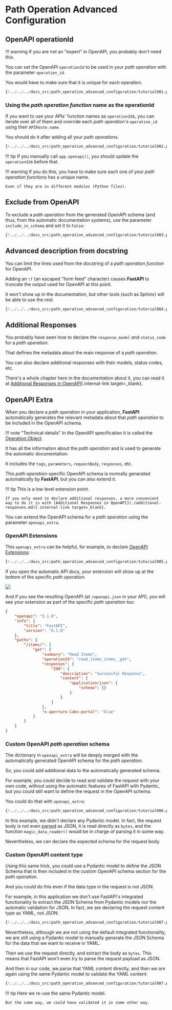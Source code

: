 # Path Operation Advanced Configuration

## OpenAPI operationId

!!! warning
    If you are not an "expert" in OpenAPI, you probably don't need this.

You can set the OpenAPI `operationId` to be used in your *path operation* with the parameter `operation_id`.

You would have to make sure that it is unique for each operation.

```Python hl_lines="6"
{!../../../docs_src/path_operation_advanced_configuration/tutorial001.py!}
```

### Using the *path operation function* name as the operationId

If you want to use your APIs' function names as `operationId`s, you can iterate over all of them and override each *path operation's* `operation_id` using their `APIRoute.name`.

You should do it after adding all your *path operations*.

```Python hl_lines="2  12-21  24"
{!../../../docs_src/path_operation_advanced_configuration/tutorial002.py!}
```

!!! tip
    If you manually call `app.openapi()`, you should update the `operationId`s before that.

!!! warning
    If you do this, you have to make sure each one of your *path operation functions* has a unique name.

    Even if they are in different modules (Python files).

## Exclude from OpenAPI

To exclude a *path operation* from the generated OpenAPI schema (and thus, from the automatic documentation systems), use the parameter `include_in_schema` and set it to `False`:

```Python hl_lines="6"
{!../../../docs_src/path_operation_advanced_configuration/tutorial003.py!}
```

## Advanced description from docstring

You can limit the lines used from the docstring of a *path operation function* for OpenAPI.

Adding an `\f` (an escaped "form feed" character) causes **FastAPI** to truncate the output used for OpenAPI at this point.

It won't show up in the documentation, but other tools (such as Sphinx) will be able to use the rest.

```Python hl_lines="19-29"
{!../../../docs_src/path_operation_advanced_configuration/tutorial004.py!}
```

## Additional Responses

You probably have seen how to declare the `response_model` and `status_code` for a *path operation*.

That defines the metadata about the main response of a *path operation*.

You can also declare additional responses with their models, status codes, etc.

There's a whole chapter here in the documentation about it, you can read it at [Additional Responses in OpenAPI](./additional-responses.md){.internal-link target=_blank}.

## OpenAPI Extra

When you declare a *path operation* in your application, **FastAPI** automatically generates the relevant metadata about that *path operation* to be included in the OpenAPI schema.

!!! note "Technical details"
    In the OpenAPI specification it is called the <a href="https://github.com/OAI/OpenAPI-Specification/blob/main/versions/3.0.3.md#operation-object" class="external-link" target="_blank">Operation Object</a>.

It has all the information about the *path operation* and is used to generate the automatic documentation.

It includes the `tags`, `parameters`, `requestBody`, `responses`, etc.

This *path operation*-specific OpenAPI schema is normally generated automatically by **FastAPI**, but you can also extend it.

!!! tip
    This is a low level extension point.

    If you only need to declare additional responses, a more convenient way to do it is with [Additional Responses in OpenAPI](./additional-responses.md){.internal-link target=_blank}.

You can extend the OpenAPI schema for a *path operation* using the parameter `openapi_extra`.

### OpenAPI Extensions

This `openapi_extra` can be helpful, for example, to declare [OpenAPI Extensions](https://github.com/OAI/OpenAPI-Specification/blob/main/versions/3.0.3.md#specificationExtensions):

```Python hl_lines="6"
{!../../../docs_src/path_operation_advanced_configuration/tutorial005.py!}
```

If you open the automatic API docs, your extension will show up at the bottom of the specific *path operation*.

<img src="/img/tutorial/path-operation-advanced-configuration/image01.png">

And if you see the resulting OpenAPI (at `/openapi.json` in your API), you will see your extension as part of the specific *path operation* too:

```JSON hl_lines="22"
{
    "openapi": "3.1.0",
    "info": {
        "title": "FastAPI",
        "version": "0.1.0"
    },
    "paths": {
        "/items/": {
            "get": {
                "summary": "Read Items",
                "operationId": "read_items_items__get",
                "responses": {
                    "200": {
                        "description": "Successful Response",
                        "content": {
                            "application/json": {
                                "schema": {}
                            }
                        }
                    }
                },
                "x-aperture-labs-portal": "blue"
            }
        }
    }
}
```

### Custom OpenAPI *path operation* schema

The dictionary in `openapi_extra` will be deeply merged with the automatically generated OpenAPI schema for the *path operation*.

So, you could add additional data to the automatically generated schema.

For example, you could decide to read and validate the request with your own code, without using the automatic features of FastAPI with Pydantic, but you could still want to define the request in the OpenAPI schema.

You could do that with `openapi_extra`:

```Python hl_lines="20-37  39-40"
{!../../../docs_src/path_operation_advanced_configuration/tutorial006.py!}
```

In this example, we didn't declare any Pydantic model. In fact, the request body is not even <abbr title="converted from some plain format, like bytes, into Python objects">parsed</abbr> as JSON, it is read directly as `bytes`, and the function `magic_data_reader()` would be in charge of parsing it in some way.

Nevertheless, we can declare the expected schema for the request body.

### Custom OpenAPI content type

Using this same trick, you could use a Pydantic model to define the JSON Schema that is then included in the custom OpenAPI schema section for the *path operation*.

And you could do this even if the data type in the request is not JSON.

For example, in this application we don't use FastAPI's integrated functionality to extract the JSON Schema from Pydantic models nor the automatic validation for JSON. In fact, we are declaring the request content type as YAML, not JSON:

```Python hl_lines="17-22  24"
{!../../../docs_src/path_operation_advanced_configuration/tutorial007.py!}
```

Nevertheless, although we are not using the default integrated functionality, we are still using a Pydantic model to manually generate the JSON Schema for the data that we want to receive in YAML.

Then we use the request directly, and extract the body as `bytes`. This means that FastAPI won't even try to parse the request payload as JSON.

And then in our code, we parse that YAML content directly, and then we are again using the same Pydantic model to validate the YAML content:

```Python hl_lines="26-33"
{!../../../docs_src/path_operation_advanced_configuration/tutorial007.py!}
```

!!! tip
    Here we re-use the same Pydantic model.

    But the same way, we could have validated it in some other way.
